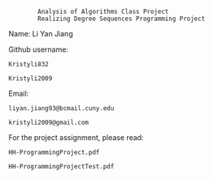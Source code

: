 			Analysis of Algorithms Class Project
			Realizing Degree Sequences Programming Project


Name: 
    Li Yan Jiang


Github username:

    Kristyli832

    Kristyli2009


Email: 

    liyan.jiang93@bcmail.cuny.edu

    kristyli2009@gmail.com


For the project assignment, please read:

    HH-ProgrammingProject.pdf

    HH-ProgrammingProjectTest.pdf
